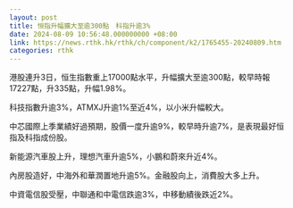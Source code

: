 ```yaml
---
layout: post
title: 恒指升幅擴大至逾300點　科指升逾3%
date: 2024-08-09 10:56:48.000000000 +08:00
link: https://news.rthk.hk/rthk/ch/component/k2/1765455-20240809.htm
categories: rthk
---
```


港股連升3日，恒生指數重上17000點水平，升幅擴大至逾300點，較早時報17227點，升335點，升幅1.98%。

科技指數升逾3%，ATMXJ升逾1%至近4%，以小米升幅較大。

中芯國際上季業績好過預期，股價一度升逾9%，較早時升逾7%，是表現最好恒指及科指成份股。

新能源汽車股上升，理想汽車升逾5%，小鵬和蔚來升近4%。

內房股造好，中海外和華潤置地升逾5%。金融股向上，消費股大多上升。

中資電信股受壓，中聯通和中電信跌逾3%，中移動績後跌近2%。
